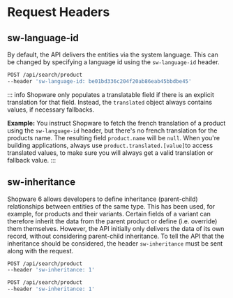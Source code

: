 # Request Headers

## sw-language-id

By default, the API delivers the entities via the system language. This can be changed by specifying a language id using the `sw-language-id` header.

```bash
POST /api/search/product
--header 'sw-language-id: be01bd336c204f20ab86eab45bbdbe45'
```

::: info
Shopware only populates a translatable field if there is an explicit translation for that field. Instead, the `translated` object always contains values, if necessary fallbacks.

**Example:** You instruct Shopware to fetch the french translation of a product using the `sw-language-id` header, but there's no french translation for the products name. The resulting field `product.name` will be `null`. When you're building applications, always use `product.translated.[value]`to access translated values, to make sure you will always get a valid translation or fallback value.
:::

## sw-inheritance

Shopware 6 allows developers to define inheritance \(parent-child\) relationships between entities of the same type. This has been used, for example, for products and their variants. Certain fields of a variant can therefore inherit the data from the parent product or define \(i.e. override\) them themselves. However, the API initially only delivers the data of its own record, without considering parent-child inheritance. To tell the API that the inheritance should be considered, the header `sw-inheritance` must be sent along with the request.

```bash
POST /api/search/product
--header 'sw-inheritance: 1'
```

```bash
POST /api/search/product
--header 'sw-inheritance: 1'
```
